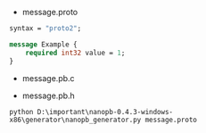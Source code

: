 - message.proto

```protobuf
syntax = "proto2";

message Example { 
	required int32 value = 1; 
}
```

- message.pb.c

- message.pb.h

```shell
python D:\important\nanopb-0.4.3-windows-x86\generator\nanopb_generator.py message.proto
```

